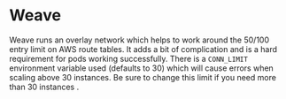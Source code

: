# Weave

Weave runs an overlay network which helps to work around the 50/100 entry limit on AWS route tables.  It adds a bit of complication and is a hard requirement for pods working successfully. There is a `CONN_LIMIT` environment variable used (defaults to 30) which will cause errors when scaling above 30 instances. Be sure to change this limit if you need more than 30 instances . 
